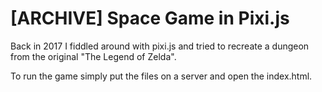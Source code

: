 # [ARCHIVE] Space Game in Pixi.js

Back in 2017 I fiddled around with pixi.js and tried to recreate a dungeon from the original "The Legend of Zelda".

To run the game simply put the files on a server and open the index.html.
